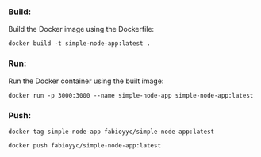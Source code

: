 ### Build:

Build the Docker image using the Dockerfile:

```
docker build -t simple-node-app:latest .
```

### Run:

Run the Docker container using the built image:
```
docker run -p 3000:3000 --name simple-node-app simple-node-app:latest
```

### Push:
```
docker tag simple-node-app fabioyyc/simple-node-app:latest

docker push fabioyyc/simple-node-app:latest

```